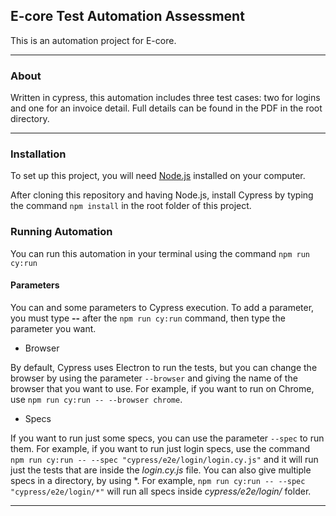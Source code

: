 ## E-core Test Automation Assessment

This is an automation project for E-core.

---

### About

Written in cypress, this automation includes three test cases: two for logins and one for an invoice detail. Full details can be found in the PDF in the root directory.

---

### Installation

To set up this project, you will need [Node.js](https://nodejs.org/) installed on your computer.

After cloning this repository and having Node.js, install Cypress by typing the command `npm install` in the root folder of this project.

### Running Automation

You can run this automation in your terminal using the command `npm run cy:run`

#### Parameters

You can and some parameters to Cypress execution. To add a parameter, you must type **--** after the `npm run cy:run` command, then type the parameter you want.

-   Browser

By default, Cypress uses Electron to run the tests, but you can change the browser by using the parameter `--browser` and giving the name of the browser that you want to use.
For example, if you want to run on Chrome, use `npm run cy:run -- --browser chrome`.

-   Specs

If you want to run just some specs, you can use the parameter `--spec` to run them. For example, if you want to run just login specs, use the command `npm run cy:run -- --spec "cypress/e2e/login/login.cy.js"` and it will run just the tests that are inside the _login.cy.js_ file. You can also give multiple specs in a directory, by using \*. For example, `npm run cy:run -- --spec "cypress/e2e/login/*"` will run all specs inside _cypress/e2e/login/_ folder.

---
